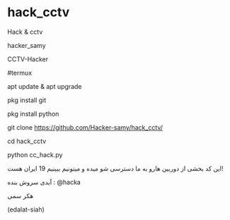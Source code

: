 # hack_cctv
Hack &amp; cctv


hacker_samy

CCTV-Hacker

#termux

apt update & apt upgrade

pkg install git

pkg install python

git clone https://github.com/Hacker-samy/hack_cctv/

cd hack_cctv

python cc_hack.py


این کد بخشی از دوربین هارو به ما دسترسی شو میده و میتونیم ببینیم
19 ایران هست!

آیدی سروش بنده : @hacka

هکر سمی


(edalat-siah)
